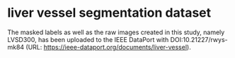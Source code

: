 # liver vessel segmentation dataset

The masked labels as well as the raw images created in this study, namely LVSD300, has been uploaded to the IEEE DataPort with DOI:10.21227/rwys-mk84 (URL: https://ieee-dataport.org/documents/liver-vessel).


